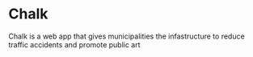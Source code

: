 # Chalk

Chalk is a web app that gives municipalities the infastructure to reduce traffic accidents and
promote public art
